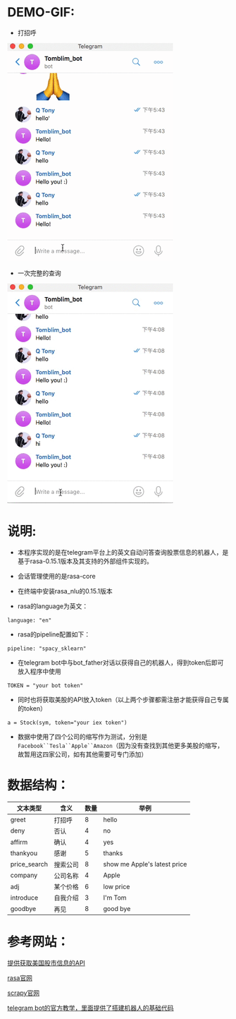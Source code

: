 DEMO-GIF:
=====
* 打招呼

![image](https://github.com/Lostinecho/Bot/blob/master/gif2.gif)

* 一次完整的查询

![image](https://github.com/Lostinecho/Bot/blob/master/gif1.gif)

说明:
======
* 本程序实现的是在telegram平台上的英文自动问答查询股票信息的机器人，是基于rasa-0.15.1版本及其支持的外部组件实现的。

* 会话管理使用的是rasa-core

* 在终端中安装rasa_nlu的0.15.1版本

* rasa的language为英文：
```
language: "en"
```
* rasa的pipeline配置如下：
```
pipeline: "spacy_sklearn"
```
* 在telegram bot中与bot_father对话以获得自己的机器人，得到token后即可放入程序中使用
```
TOKEN = "your bot token"
```
* 同时也将获取美股的API放入token（以上两个步骤都需注册才能获得自己专属的token）
```
a = Stock(sym, token="your iex token")
```

* 数据中使用了四个公司的缩写作为测试，分别是`Facebook``Tesla``Apple``Amazon`（因为没有查找到其他更多美股的缩写，故暂用这四家公司，如有其他需要可专门添加）

数据结构：
=====
  文本类型	 |    含义	 |  数量	 |   举例
  --------|----|----|------
  greet|打招呼|8|hello
  deny|否认|4|no
  affirm|确认|4|yes
  thankyou|感谢|5|thanks
  price_search|搜索公司|8|show me Apple's latest price
  company|公司名称|4|Apple
  adj|某个价格|6|low price
  introduce|自我介绍|3|I'm Tom
  goodbye|再见|8|good bye
  


参考网站：
======
[提供获取美国股市信息的API](https://iexcloud.io/)

[rasa官网](https://rasa.com/docs/rasa/nlu/)

[scrapy官网](https://scrapy.org/)

[telegram bot的官方教学，里面提供了搭建机器人的基础代码](https://core.telegram.org/bots)
